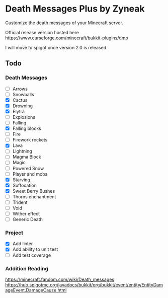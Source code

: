 # Death Messages Plus by Zyneak
Customize the death messages of your Minecraft server. 

Official release version hosted here https://www.curseforge.com/minecraft/bukkit-plugins/dmp

I will move to spigot once version 2.0 is released.



## Todo
### Death Messages
- [ ] Arrows
- [ ] Snowballs
- [x] Cactus
- [x] Drowning
- [x] Elytra
- [ ] Explosions
- [ ] Falling
- [x] Falling blocks
- [ ] Fire
- [ ] Firework rockets
- [x] Lava
- [ ] Lightning
- [ ] Magma Block
- [ ] Magic
- [ ] Powered Snow
- [ ] Player and mobs
- [x] Starving
- [x] Suffocation
- [x] Sweet Berry Bushes
- [ ] Thorns enchantment
- [ ] Trident
- [ ] Void
- [ ] Wither effect
- [ ] Generic Death
### Project
- [x] Add linter
- [x] Add ability to unit test
- [ ] Add test coverage

### Addition Reading
https://minecraft.fandom.com/wiki/Death_messages
https://hub.spigotmc.org/javadocs/bukkit/org/bukkit/event/entity/EntityDamageEvent.DamageCause.html